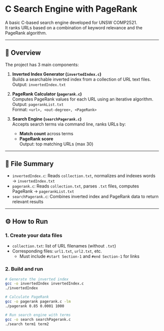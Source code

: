 # C Search Engine with PageRank

A basic C-based search engine developed for UNSW COMP2521.  
It ranks URLs based on a combination of keyword relevance and the PageRank algorithm.

---

## 🧠 Overview

The project has 3 main components:

1. **Inverted Index Generator (`invertedIndex.c`)**  
   Builds a searchable inverted index from a collection of URL text files.  
   Output: `invertedIndex.txt`

2. **PageRank Calculator (`pagerank.c`)**  
   Computes PageRank values for each URL using an iterative algorithm.  
   Output: `pagerankList.txt`  
   Format: `<url>, <out-degree>, <PageRank>`

3. **Search Engine (`searchPagerank.c`)**  
   Accepts search terms via command line, ranks URLs by:
   - **Match count** across terms
   - **PageRank score**  
   Output: top matching URLs (max 30)

---

## 📁 File Summary

- `invertedIndex.c`: Reads `collection.txt`, normalizes and indexes words → `invertedIndex.txt`
- `pagerank.c`: Reads `collection.txt`, parses `.txt` files, computes PageRank → `pagerankList.txt`
- `searchPagerank.c`: Combines inverted index and PageRank data to return relevant results

---

## ⚙️ How to Run

### 1. Create your data files

- `collection.txt`: list of URL filenames (without `.txt`)
- Corresponding files: `url1.txt`, `url2.txt`, etc.
  - Must include `#start Section-1` and `#end Section-1` for links

### 2. Build and run

```bash
# Generate the inverted index
gcc -o invertedIndex invertedIndex.c
./invertedIndex

# Calculate PageRank
gcc -o pagerank pagerank.c -lm
./pagerank 0.85 0.0001 1000

# Run search engine with terms
gcc -o search searchPagerank.c
./search term1 term2
